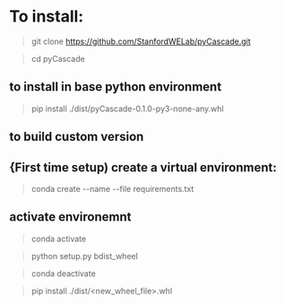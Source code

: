 # To install:

> git clone https://github.com/StanfordWELab/pyCascade.git

> cd pyCascade
## to install in base python environment
> pip install ./dist/pyCascade-0.1.0-py3-none-any.whl

## to build custom version
## {First time setup) create a virtual environment:
> conda create --name <env> --file requirements.txt
## activate environemnt
> conda activate <env>

> python setup.py bdist_wheel

> conda deactivate

> pip install ./dist/<new_wheel_file>.whl


